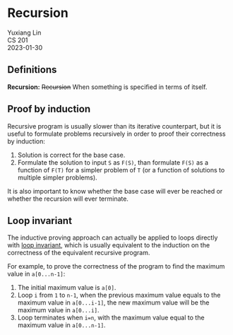 # Recursion

Yuxiang Lin  
CS 201  
2023-01-30

## Definitions

__Recursion:__ ~~Recursion~~ When something is specified in terms of itself.

## Proof by induction

Recursive program is usually slower than its iterative counterpart, but it is useful to formulate problems recursively in order to proof their correctness by induction:
1. Solution is correct for the base case.
2. Formulate the solution to input `S` as `F(S)`, than formulate `F(S)` as a function of `F(T)` for a simpler problem of `T` (or a function of solutions to multiple simpler problems).

It is also important to know whether the base case will ever be reached or whether the recursion will ever terminate.

## Loop invariant

The inductive proving approach can actually be applied to loops directly with [loop invariant](https://en.wikipedia.org/wiki/Loop_invariant), which is usually equivalent to the induction on the correctness of the equivalent recursive program.

For example, to prove the correctness of the program to find the maximum value in `a[0...n-1]`:
1. The initial maximum value is `a[0]`.
2. Loop `i` from `1` to `n-1`, when the previous maximum value equals to the maximum value in `a[0...i-1]`, the new maximum value will be the maximum value in `a[0...i]`.
3. Loop terminates when `i=n`, with the maximum value equal to the maximum value in `a[0...n-1]`.
